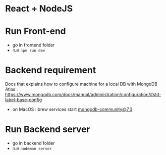 # React + NodeJS

# Run Front-end

- go in frontend folder
- run `npm run dev`

# Backend requirement

Docs that explains how to configure machine for a local DB with MongoDB Atlas :
https://www.mongodb.com/docs/manual/administration/configuration/#std-label-base-config

- on MacOS : brew services start mongodb-community@7.0

# Run Backend server

- go in backend folder
- run `nodemon server`
